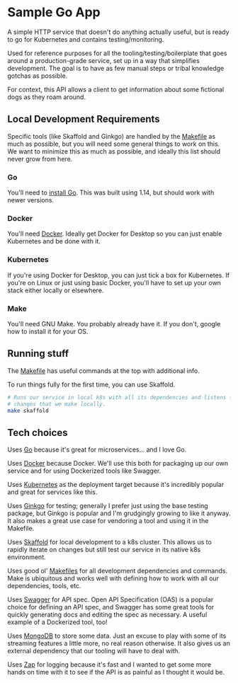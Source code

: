 # Sample Go App

A simple HTTP service that doesn't do anything actually useful, but is ready to
go for Kubernetes and contains testing/monitoring.

Used for reference purposes for all the tooling/testing/boilerplate that goes
around a production-grade service, set up in a way that simplifies development.
The goal is to have as few manual steps or tribal knowledge gotchas as possible.

For context, this API allows a client to get information about some fictional
dogs as they roam around.

## Local Development Requirements

Specific tools (like Skaffold and Ginkgo) are handled by the [Makefile](./Makefile)
as much as possible, but you will need some general things to work on this.  We
want to minimize this as much as possible, and ideally this list should never
grow from here.

### Go

You'll need to [install Go](https://golang.org/doc/install).  This was built
using 1.14, but should work with newer versions.

### Docker

You'll need [Docker](https://www.docker.com).  Ideally get Docker for Desktop
so you can just enable Kubernetes and be done with it.

### Kubernetes

If you're using Docker for Desktop, you can just tick a box for Kubernetes.  If
you're on Linux or just using basic Docker, you'll have to set up your own stack
either locally or elsewhere.

### Make

You'll need GNU Make.  You probably already have it.  If you don't, google how
to install it for your OS.

## Running stuff

The [Makefile](./Makefile) has useful commands at the top with additional info.

To run things fully for the first time, you can use Skaffold.

```bash
# Runs our service in local k8s with all its dependencies and listens for any
# changes that we make locally.
make skaffold
```

## Tech choices

Uses [Go](https://golang.org) because it's great for microservices... and I love
Go.

Uses [Docker](https://www.docker.com) because Docker.  We'll use this both for
packaging up our own service and for using Dockerized tools like Swagger.

Uses [Kubernetes](https://kubernetes.io/) as the deployment target because it's
incredibly popular and great for services like this.

Uses [Ginkgo](https://github.com/onsi/ginkgo) for testing; generally I prefer
just using the base testing package, but Ginkgo is popular and I'm grudgingly
growing to like it anyway.  It also makes a great use case for vendoring a tool
and using it in the Makefile.

Uses [Skaffold](https://github.com/GoogleContainerTools/skaffold) for local
development to a k8s cluster.  This allows us to rapidly iterate on changes
but still test our service in its native k8s environment.

Uses good ol' [Makefiles](https://www.gnu.org/software/make/manual/make.html)
for all development dependencies and commands.  Make is ubiquitous and works
well with defining how to work with all our dependencies, tools, etc.

Uses [Swagger](https://swagger.io/) for API spec.  Open API Specification (OAS)
is a popular choice for defining an API spec, and Swagger has some great tools
for quickly generating docs and editing the spec as necessary.  A useful example
of a Dockerized tool, too!

Uses [MongoDB](https://www.mongodb.com/) to store some data.  Just an excuse
to play with some of its streaming features a little more, no real reason otherwise.
It also gives us an external dependency that our tooling will have to deal with.

Uses [Zap](https://github.com/uber-go/zap) for logging because it's fast and I
wanted to get some more hands on time with it to see if the API is as painful
as I thought it would be.

